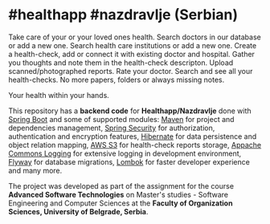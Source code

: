 # #healthapp #nazdravlje (Serbian)
Take care of your or your loved ones health.
Search doctors in our database or add a new one.
Search health care institutions or add a new one.
Create a health-check, add or connect it with existing doctor and hospital. Gather you thoughts and note them in the health-check descripton. Upload scanned/photographed reports. Rate your doctor. 
Search and see all your health-checks. No more papers, folders or always missing notes. 

Your health within your hands.

This repository has a **backend code** for **Healthapp/Nazdravlje** done with [Spring Boot](https://spring.io/projects/spring-boot) and some of supported modules:
[Maven](https://mvnrepository.com/) for project and dependencies management,
[Spring Security](https://spring.io/projects/spring-security) for authorization, authentication and encryption features, 
[Hibernate](https://hibernate.org/) for data persistence and object relation mapping, 
[AWS S3](https://aws.amazon.com/s3/) for health-check reports storage,
[Appache Commons Logging](https://commons.apache.org/proper/commons-logging/) for extensive logging in development environment, 
[Flyway](https://flywaydb.org/) for database migrations, 
[Lombok](https://projectlombok.org/) for faster developer experience and many more.

The project was developed as part of the assignment for the course 
**Advanced Software Technologies** on Master's studies - Software Engineering and Computer Sciences at the **Faculty of Organization Sciences, University of Belgrade, Serbia**.
